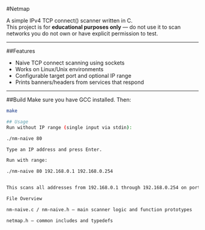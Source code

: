 #Netmap

A simple IPv4 TCP connect() scanner written in C.  
This project is for **educational purposes only** — do not use it to scan networks you do not own or have explicit permission to test.

---

##Features
- Naive TCP connect scanning using sockets
- Works on Linux/Unix environments
- Configurable target port and optional IP range
- Prints banners/headers from services that respond

---

##Build
Make sure you have GCC installed. Then:

```bash
make

## Usage
Run without IP range (single input via stdin):

./nm-naive 80

Type an IP address and press Enter.

Run with range:

./nm-naive 80 192.168.0.1 192.168.0.254


This scans all addresses from 192.168.0.1 through 192.168.0.254 on port 80.

File Overview

nm-naive.c / nm-naive.h — main scanner logic and function prototypes

netmap.h — common includes and typedefs
